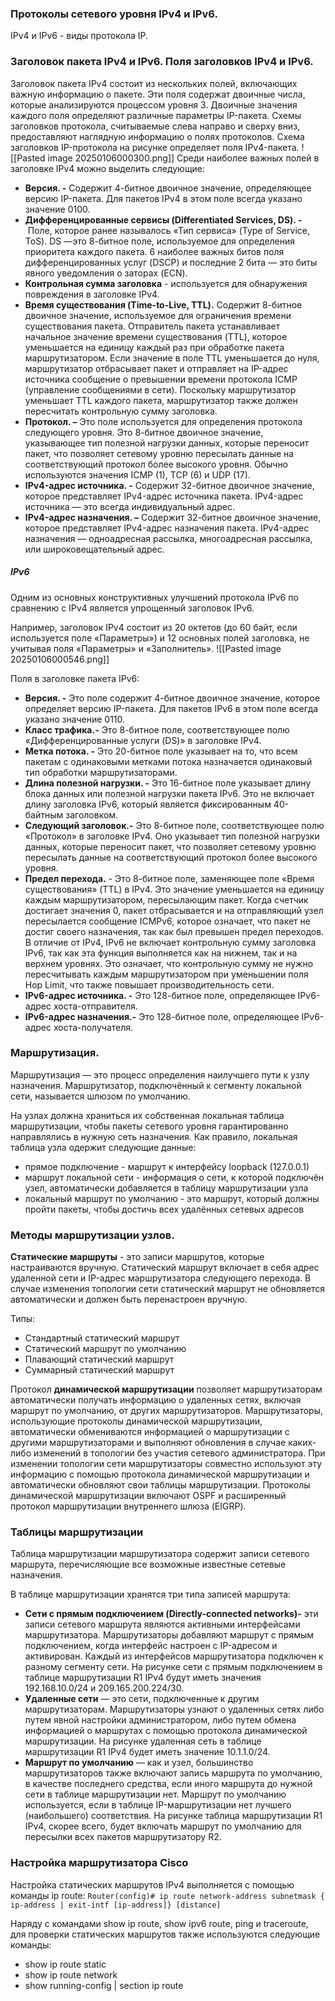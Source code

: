 ### Протоколы сетевого уровня IPv4 и IPv6.
IPv4 и IPv6 - виды протокола IP.

### Заголовок пакета IPv4 и IPv6. Поля заголовков IPv4 и IPv6.
Заголовок пакета IPv4 состоит из нескольких полей, включающих важную информацию о пакете. Эти поля содержат двоичные числа, которые анализируются процессом уровня 3.
Двоичные значения каждого поля определяют различные параметры IP-пакета. Схемы заголовков протокола, считываемые слева направо и сверху вниз, предоставляют наглядную информацию о полях протоколов. Схема заголовков IP-протокола на рисунке определяет поля IPv4-пакета.
![[Pasted image 20250106000300.png]]
Среди наиболее важных полей в заголовке IPv4 можно выделить следующие:
- **Версия. -** Содержит 4-битное двоичное значение, определяющее версию IP-пакета. Для пакетов IPv4 в этом поле всегда указано значение 0100.
- **Дифференцированные сервисы (Differentiated Services, DS). -** Поле, которое ранее называлось «Тип сервиса» (Type of Service, ToS). DS —это 8-битное поле, используемое для определения приоритета каждого пакета. 6 наиболее важных битов поля дифференцированных услуг (DSCP) и последние 2 бита — это биты явного уведомления о заторах (ECN).
- **Контрольная сумма заголовка** - используется для обнаружения повреждения в заголовке IPv4.
- **Время существования (Time-to-Live, TTL).** Содержит 8-битное двоичное значение, используемое для ограничения времени существования пакета. Отправитель пакета устанавливает начальное значение времени существования (TTL), которое уменьшается на единицу каждый раз при обработке пакета маршрутизатором. Если значение в поле TTL уменьшается до нуля, маршрутизатор отбрасывает пакет и отправляет на IP-адрес источника сообщение о превышении времени протокола ICMP (управление сообщениями в сети). Поскольку маршрутизатор уменьшает TTL каждого пакета, маршрутизатор также должен пересчитать контрольную сумму заголовка.
- **Протокол. –** Это поле используется для определения протокола следующего уровня. Это 8-битное двоичное значение, указывающее тип полезной нагрузки данных, которые переносит пакет, что позволяет сетевому уровню пересылать данные на соответствующий протокол более высокого уровня. Обычно используются значения ICMP (1), TCP (6) и UDP (17).
- **IPv4-адрес источника. -** Содержит 32-битное двоичное значение, которое представляет IPv4-адрес источника пакета. IPv4-адрес источника — это всегда индивидуальный адрес.
- **IPv4-адрес назначения. –** Содержит 32-битное двоичное значение, которое представляет IPv4-адрес назначения пакета. IPv4-адрес назначения — одноадресная рассылка, многоадресная рассылка, или широковещательный адрес.

##### IPv6
Одним из основных конструктивных улучшений протокола IPv6 по сравнению с IPv4 является упрощенный заголовок IPv6.

Например, заголовок IPv4 состоит из 20 октетов (до 60 байт, если используется поле «Параметры») и 12 основных полей заголовка, не учитывая поля «Параметры» и «Заполнитель».
![[Pasted image 20250106000546.png]]

Поля в заголовке пакета IPv6:
- **Версия. -** Это поле содержит 4-битное двоичное значение, которое определяет версию IP-пакета. Для пакетов IPv6 в этом поле всегда указано значение 0110.
- **Класс трафика.-** Это 8-битное поле, соответствующее полю «Дифференцированные услуги (DS)» в заголовке IPv4.
- **Метка потока. -** Это 20-битное поле указывает на то, что всем пакетам с одинаковыми метками потока назначается одинаковый тип обработки маршрутизаторами.
- **Длина полезной нагрузки. -** Это 16-битное поле указывает длину блока данных или полезной нагрузки пакета IPv6. Это не включает длину заголовка IPv6, который является фиксированным 40-байтным заголовком.
- **Следующий заголовок.-** Это 8-битное поле, соответствующее полю «Протокол» в заголовке IPv4. Оно указывает тип полезной нагрузки данных, которые переносит пакет, что позволяет сетевому уровню пересылать данные на соответствующий протокол более высокого уровня.
- **Предел перехода.** - Это 8-битное поле, заменяющее поле «Время существования» (TTL) в IPv4. Это значение уменьшается на единицу каждым маршрутизатором, пересылающим пакет. Когда счетчик достигает значения 0, пакет отбрасывается и на отправляющий узел пересылается сообщение ICMPv6, которое означает, что пакет не достиг своего назначения, так как был превышен предел переходов. В отличие от IPv4, IPv6 не включает контрольную сумму заголовка IPv6, так как эта функция выполняется как на нижнем, так и на верхнем уровнях. Это означает, что контрольную сумму не нужно пересчитывать каждым маршрутизатором при уменьшении поля Hop Limit, что также повышает производительность сети.
- **IPv6-адрес источника. -** Это 128-битное поле, определяющее IPv6-адрес хоста-отправителя.
- **IPv6-адрес назначения.-** Это 128-битное поле, определяющее IPv6-адрес хоста-получателя.


### Маршрутизация.
Маршрутизация — это процесс определения наилучшего пути к узлу назначения. Маршрутизатор, подключённый к сегменту локальной сети, называется шлюзом по умолчанию.

На узлах должна храниться их собственная локальная таблица маршрутизации, чтобы пакеты сетевого уровня гарантированно направлялись в нужную сеть назначения.
Как правило, локальная таблица узла  одержит следующие данные:
- прямое подключение - маршрут к интерфейсу loopback (127.0.0.1)
- маршрут локальной сети - информация о сети, к которой подключён узел, автоматически добавляется в таблицу маршрутизации узла
- локальный маршрут по умолчанию - это маршрут, который должны пройти пакеты, чтобы достичь всех удалённых сетевых адресов
### Методы маршрутизации узлов. 
**Статические маршруты** - это записи маршрутов, которые настраиваются вручную. Статический маршрут включает в себя адрес удаленной сети и IP-адрес маршрутизатора следующего перехода. В случае изменения топологии сети статический маршрут не обновляется автоматически и должен быть перенастроен вручную.

Типы: 
- Стандартный статический маршрут 
- Статический маршрут по умолчанию 
- Плавающий статический маршрут
- Суммарный статический маршрут

Протокол **динамической маршрутизации** позволяет маршрутизаторам автоматически получать информацию о удаленных сетях, включая маршрут по умолчанию, от других маршрутизаторов. Маршрутизаторы, использующие протоколы динамической маршрутизации, автоматически обмениваются информацией о маршрутизации с другими маршрутизаторами и выполняют обновления в случае каких-либо изменений в топологии без участия сетевого администратора. При изменении топологии сети маршрутизаторы совместно используют эту информацию с помощью протокола динамической маршрутизации и автоматически обновляют свои таблицы маршрутизации.
Протоколы динамической маршрутизации включают OSPF и расширенный протокол маршрутизации внутреннего шлюза (EIGRP).
### Таблицы маршрутизации
Таблица маршрутизации маршрутизатора содержит записи сетевого маршрута, перечисляющие все возможные известные сетевые назначения.

В таблице маршрутизации хранятся три типа записей маршрута:

- **Сети с прямым подключением (Directly-connected networks)-** эти записи сетевого маршрута являются активными интерфейсами маршрутизатора. Маршрутизаторы добавляют маршрут с прямым подключением, когда интерфейс настроен с IP-адресом и активирован. Каждый из интерфейсов маршрутизатора подключен к разному сегменту сети. На рисунке сети с прямым подключением в таблице маршрутизации R1 IPv4 будут иметь значения 192.168.10.0/24 и 209.165.200.224/30.
- **Удаленные сети** — это сети, подключенные к другим маршрутизаторам. Маршрутизаторы узнают о удаленных сетях либо путем явной настройки администратором, либо путем обмена информацией о маршрутах с помощью протокола динамической маршрутизации. На рисунке удаленная сеть в таблице маршрутизации R1 IPv4 будет иметь значение 10.1.1.0/24.
- **Маршрут по умолчанию** — как и узел, большинство маршрутизаторов также включают запись маршрута по умолчанию, в качестве последнего средства, если иного маршрута до нужной сети в таблице маршрутизации нет. Маршрут по умолчанию используется, если в таблице IP-маршрутизации нет лучшего (наибольшего) соответствия. На рисунке таблица маршрутизации R1 IPv4, скорее всего, будет включать маршрут по умолчанию для пересылки всех пакетов маршрутизатору R2.
### Настройка маршрутизатора Cisco
Настройка статических маршрутов IPv4 выполняется с помощью команды ip route: 
`Router(config)# ip route network-address subnetmask { ip-address | exit-intf [ip-address]} [distance]`

Наряду с командами show ip route, show ipv6 route, ping и traceroute, для проверки статических маршрутов также используются следующие команды: 
- show ip route static 
- show ip route network 
- show running-config | section ip route